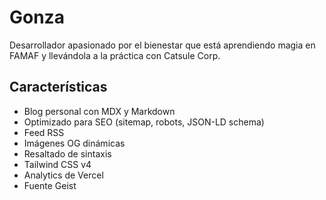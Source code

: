 # Gonza

Desarrollador apasionado por el bienestar que está aprendiendo magia en FAMAF y llevándola a la práctica con Catsule Corp.

## Características

- Blog personal con MDX y Markdown
- Optimizado para SEO (sitemap, robots, JSON-LD schema)
- Feed RSS
- Imágenes OG dinámicas
- Resaltado de sintaxis
- Tailwind CSS v4
- Analytics de Vercel
- Fuente Geist

